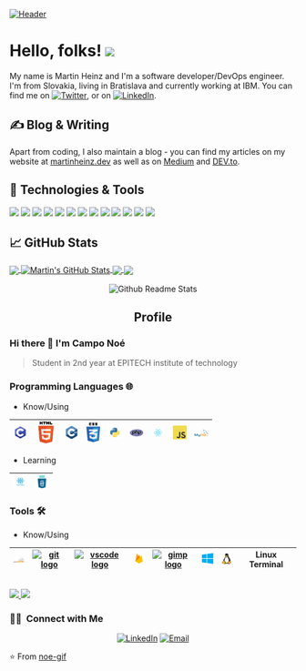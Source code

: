 [![Header](https://raw.githubusercontent.com/MartinHeinz/MartinHeinz/master/readme_header.png "Header")](https://martinheinz.dev/)

# Hello, folks! <img src="https://raw.githubusercontent.com/MartinHeinz/MartinHeinz/master/wave.gif" width="30px">

My name is Martin Heinz and I'm a software developer/DevOps engineer. I'm from Slovakia, living in Bratislava and currently working at IBM. You can find me on [![Twitter][1.2]][1],  or on [![LinkedIn][3.2]][3].

## &#x270d; Blog & Writing

Apart from coding, I also maintain a blog - you can find my articles on my website at [martinheinz.dev](https://martinheinz.dev/) as well as on [Medium](https://medium.com/@martin.heinz) and [DEV.to](https://dev.to/martinheinz).

## 🔧 Technologies & Tools
![](https://img.shields.io/badge/OS-Linux-informational?style=flat&logo=linux&logoColor=white&color=2bbc8a)
![](https://img.shields.io/badge/Editor-IntelliJ_IDEA-informational?style=flat&logo=intellij-idea&logoColor=white&color=2bbc8a)
![](https://img.shields.io/badge/Code-Python-informational?style=flat&logo=python&logoColor=white&color=2bbc8a)
![](https://img.shields.io/badge/Code-JavaScript-informational?style=flat&logo=javascript&logoColor=white&color=2bbc8a)
![](https://img.shields.io/badge/Code-Golang-informational?style=flat&logo=go&logoColor=white&color=2bbc8a)
![](https://img.shields.io/badge/Code-Make-informational?style=flat&logo=cmake&logoColor=white&color=2bbc8a)
![](https://img.shields.io/badge/Code-Vue-informational?style=flat&logo=vue.js&logoColor=white&color=2bbc8a)
![](https://img.shields.io/badge/Shell-Bash-informational?style=flat&logo=gnu-bash&logoColor=white&color=2bbc8a)
![](https://img.shields.io/badge/Tools-PostgreSQL-informational?style=flat&logo=postgresql&logoColor=white&color=2bbc8a)
![](https://img.shields.io/badge/Tools-Docker-informational?style=flat&logo=docker&logoColor=white&color=2bbc8a)
![](https://img.shields.io/badge/Tools-Kubernetes-informational?style=flat&logo=kubernetes&logoColor=white&color=2bbc8a)
![](https://img.shields.io/badge/Tools-Red_Hat_OpenShift-informational?style=flat&logo=red-hat-open-shift&logoColor=white&color=2bbc8a)
![](https://img.shields.io/badge/Cloud-Digital_Ocean-informational?style=flat&logo=digitalocean&logoColor=white&color=2bbc8a)

## &#x1f4c8; GitHub Stats

<a href="https://github.com/noe-gif/noe-gif">
  <img align="center" src="https://github-readme-stats.vercel.app/api/top-langs/?username=noe-gif&hide=java,html,tex&title_color=ffffff&text_color=c9cacc&icon_color=2bbc8a&bg_color=1d1f21&langs_count=3" />
</a>
<a href="https://github.com/noe-gif/noe-gif">
  <img align="center" src="https://github-readme-stats.vercel.app/api?username=noe-gif&show_icons=true&line_height=27&count_private=true&title_color=ffffff&text_color=c9cacc&icon_color=2bbc8a&bg_color=1d1f21" alt="Martin's GitHub Stats" />
</a>

<a href="https://github.com/MartinHeinz/python-project-blueprint">
  <img align="center" src="https://github-readme-stats.vercel.app/api/pin/?username=MartinHeinz&repo=python-project-blueprint&title_color=ffffff&text_color=c9cacc&icon_color=2bbc8a&bg_color=1d1f21" />
</a>


<a href="https://github.com/MartinHeinz/go-project-blueprint">
  <img align="center" src="https://github-readme-stats.vercel.app/api/pin/?username=MartinHeinz&repo=go-project-blueprint&title_color=ffffff&text_color=c9cacc&icon_color=2bbc8a&bg_color=1d1f21" />
</a>    

<!-- links to social media icons -->

<!-- icons with padding -->

[1.1]: http://i.imgur.com/tXSoThF.png (twitter icon with padding)
[2.1]: http://i.imgur.com/0o48UoR.png (github icon with padding)

<!-- icons without padding -->

[1.2]: http://i.imgur.com/wWzX9uB.png (twitter icon without padding)
[2.2]: http://i.imgur.com/9I6NRUm.png (github icon without padding)
[3.2]: https://raw.githubusercontent.com/MartinHeinz/MartinHeinz/master/linkedin-3-16.png (LinkedIn icon without padding)


<!-- links to your social media accounts -->

[1]: https://twitter.com/Martin_Heinz_
[2]: https://github.com/MartinHeinz
[3]: https://www.linkedin.com/in/heinz-martin/

<p align="center">
 <img width="100px" src="https://res.cloudinary.com/anuraghazra/image/upload/v1594908242/logo_ccswme.svg" align="center" alt="Github Readme Stats" />
 <h2 align="center">Profile</h2>
</p>



### Hi there 👋 I'm Campo Noé
> Student in 2nd year at EPITECH institute of technology

### Programming Languages 🌐

- Know/Using

| [<img src="https://github.com/noe-gif/noe-gif/blob/main/c.png" alt="v logo" width="24">](https://devdocs.io/c/)  | [<img src="https://github.com/noe-gif/noe-gif/blob/main/html.png" alt="go logo" width="38">](https://devdocs.io/html/)  | [<img src="https://raw.githubusercontent.com/github/explore/80688e429a7d4ef2fca1e82350fe8e3517d3494d/topics/cpp/cpp.png" alt="cpp logo" width="24">](https://devdocs.io/cpp/)  |  [<img src="https://github.com/noe-gif/noe-gif/blob/main/css.png" alt="c logo" width="24">](https://devdocs.io/css/) |  [<img src="https://raw.githubusercontent.com/github/explore/80688e429a7d4ef2fca1e82350fe8e3517d3494d/topics/python/python.png" alt="python logo" width="24">](https://www.python.org/) | [<img src="https://github.com/noe-gif/noe-gif/blob/main/php.png" alt="bash logo" width="24">](https://www.php.net/)  |   [<img src="https://github.com/noe-gif/noe-gif/blob/main/react.png" alt="bash logo" width="24">](https://reactjs.org/)  |   [<img src="https://raw.githubusercontent.com/github/explore/80688e429a7d4ef2fca1e82350fe8e3517d3494d/topics/javascript/javascript.png" alt="bash logo" width="24">](https://devdocs.io/javascript/)  |   [<img src="https://github.com/noe-gif/noe-gif/blob/main/sql.png" alt="bash logo" width="24">](https://dev.mysql.com/doc/)
|---|---|---|---|---|---|---|---|---|

- Learning

| [<img src="https://github.com/noe-gif/noe-gif/blob/main/react_native.png" alt="js logo" width="24">](https://reactnative.dev/)  | [<img src="https://github.com/noe-gif/noe-gif/blob/main/ajax.png" alt="ts logo" width="24">](https://api.jquery.com/jquery.ajax/) |
|---|---|

### Tools 🛠️

- Know/Using

| [<img src="https://github.com/noe-gif/noe-gif/blob/main/phpadmin.png" alt="actions logo" width="24">](https://www.phpmyadmin.net/) | [<img src="https://raw.githubusercontent.com/Delta456/Delta456/master/img/git.png" alt="git logo" width="24">](https://git-scm.com/) | [<img src="https://raw.githubusercontent.com/Delta456/Delta456/master/img/vscode.png" alt="vscode logo" width="24">](https://code.visualstudio.com/) | [<img src="https://github.com/noe-gif/noe-gif/blob/main/firebase.png" alt="aseprite logo" width="24">](https://firebase.google.com/) | [<img src="https://raw.githubusercontent.com/Delta456/Delta456/master/img/gimp.png" alt="gimp logo" width="24">](https://www.gimp.org/)  |  [<img src="https://github.com/noe-gif/noe-gif/blob/main/windows.png" alt="travis ci logo" width="24">](https://www.microsoft.com/fr-be/windows) | [<img src="https://github.com/noe-gif/noe-gif/blob/main/linux.png" alt="gnu make logo" width="24">](https://getfedora.org/fr/) | Linux Terminal |
|---|---|---|---|---|---|---|---|

<br>
<a href="https://github.com/noe-gif">
  <img height="180em" src="https://github-readme-stats.vercel.app/api?username=noe-gif&theme=buefy&show_icons=true" />
  <img height="180em" src="https://github-readme-stats.vercel.app/api/top-langs/?username=noe-gif&theme=buefy&layout=compact" />
</a>


<h3> 🤝🏻 &nbsp;Connect with Me </h3>

<p align="center">
<a href="https://www.linkedin.com/in/no%C3%A9-campo-1100781a3/"><img alt="LinkedIn" src="https://img.shields.io/badge/LinkedIn-Noé Campo-blue?style=flat-square&logo=linkedin"></a>
<a href="mailto:noe.campo@epitech.eu"><img alt="Email" src="https://img.shields.io/badge/Email-noe.campo@epitech.eu-blue?style=flat-square&logo=gmail"></a>
</p>

⭐️ From [noe-gif](https://github.com/noe-gif)

